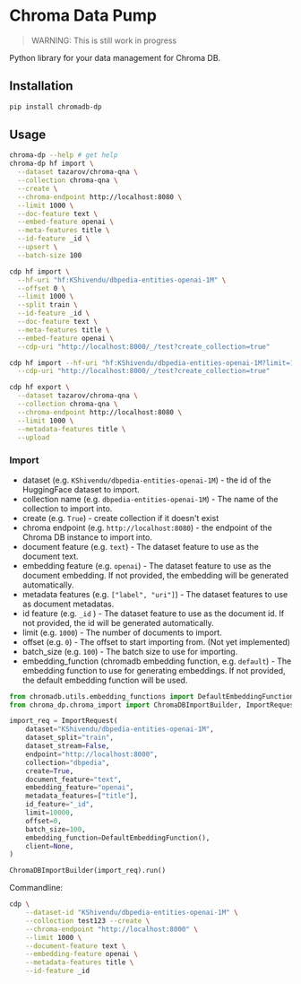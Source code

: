 # Chroma Data Pump

> WARNING: This is still work in progress

Python library for your data management for Chroma DB.

## Installation

```bash
pip install chromadb-dp
```

## Usage

```bash
chroma-dp --help # get help
chroma-dp hf import \
  --dataset tazarov/chroma-qna \
  --collection chroma-qna \
  --create \
  --chroma-endpoint http://localhost:8080 \
  --limit 1000 \
  --doc-feature text \
  --embed-feature openai \
  --meta-features title \
  --id-feature _id \
  --upsert \
  --batch-size 100
```
```bash
cdp hf import \
  --hf-uri "hf:KShivendu/dbpedia-entities-openai-1M" \
  --offset 0 \
  --limit 1000 \
  --split train \
  --id-feature _id \
  --doc-feature text \
  --meta-features title \
  --embed-feature openai \
  --cdp-uri "http://localhost:8000/_/test?create_collection=true"
```

```bash
cdp hf import --hf-uri "hf:KShivendu/dbpedia-entities-openai-1M?limit=1000&offset=1000&split=train&stream=false&id_feature=_id&doc_feature=text&meta_features=title&embed_feature=openai" \
  --cdp-uri "http://localhost:8000/_/test?create_collection=true"

```

```bash
cdp hf export \
  --dataset tazarov/chroma-qna \
  --collection chroma-qna \
  --chroma-endpoint http://localhost:8080 \
  --limit 1000 \
  --metadata-features title \
  --upload
```

### Import

- dataset (e.g. `KShivendu/dbpedia-entities-openai-1M`) - the id of the HuggingFace dataset to import.
- collection name (e.g. `dbpedia-entities-openai-1M`) - The name of the collection to import into.
- create (e.g. `True`) - create collection if it doesn't exist
- chroma endpoint (e.g. `http://localhost:8080`) - the endpoint of the Chroma DB instance to import into.
- document feature (e.g. `text`) - The dataset feature to use as the document text.
- embedding feature (e.g. `openai`) - The dataset feature to use as the document embedding. If not provided, the
  embedding will be generated automatically.
- metadata features (e.g. `["label", "uri"]`) - The dataset features to use as document metadatas.
- id feature (e.g. `_id` ) - The dataset feature to use as the document id. If not provided, the id will be generated
  automatically.
- limit (e.g. `1000`) - The number of documents to import.
- offset (e.g. `0`) - The offset to start importing from. (Not yet implemented)
- batch_size (e.g. `100`) - The batch size to use for importing.
- embedding_function (chromadb embedding function, e.g. `default`) - The embedding function to use for generating
  embeddings. If not provided, the default embedding function will be used.

```python
from chromadb.utils.embedding_functions import DefaultEmbeddingFunction
from chroma_dp.chroma_import import ChromaDBImportBuilder, ImportRequest

import_req = ImportRequest(
    dataset="KShivendu/dbpedia-entities-openai-1M",
    dataset_split="train",
    dataset_stream=False,
    endpoint="http://localhost:8000",
    collection="dbpedia",
    create=True,
    document_feature="text",
    embedding_feature="openai",
    metadata_features=["title"],
    id_feature="_id",
    limit=10000,
    offset=0,
    batch_size=100,
    embedding_function=DefaultEmbeddingFunction(),
    client=None,
)

ChromaDBImportBuilder(import_req).run()
```

Commandline:

```bash
cdp \
    --dataset-id "KShivendu/dbpedia-entities-openai-1M" \
    --collection test123 --create \
    --chroma-endpoint "http://localhost:8000" \
    --limit 1000 \
    --document-feature text \
    --embedding-feature openai \
    --metadata-features title \
    --id-feature _id
```
